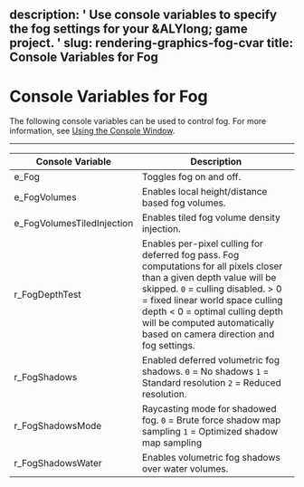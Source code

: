 description: ' Use console variables to specify the fog settings for your &ALYlong;
  game project. '
slug: rendering-graphics-fog-cvar
title: Console Variables for Fog
---
# Console Variables for Fog<a name="rendering-graphics-fog-cvar"></a>

The following console variables can be used to control fog\. For more information, see [Using the Console Window](console-intro.md)\.


****  

| Console Variable | Description | 
| --- | --- | 
| e\_Fog |  Toggles fog on and off\.  | 
| e\_FogVolumes |  Enables local height/distance based fog volumes\.  | 
| e\_FogVolumesTiledInjection |  Enables tiled fog volume density injection\.  | 
| r\_FogDepthTest |  Enables per\-pixel culling for deferred fog pass\. Fog computations for all pixels closer than a given depth value will be skipped\.  `0` = culling disabled\.  > 0 = fixed linear world space culling depth  < 0 = optimal culling depth will be computed automatically based on camera direction and fog settings\.  | 
| r\_FogShadows |  Enabled deferred volumetric fog shadows\.  `0` = No shadows `1` = Standard resolution `2` = Reduced resolution\.  | 
| r\_FogShadowsMode |  Raycasting mode for shadowed fog\.  `0` = Brute force shadow map sampling `1` = Optimized shadow map sampling  | 
| r\_FogShadowsWater |  Enables volumetric fog shadows over water volumes\.  | 